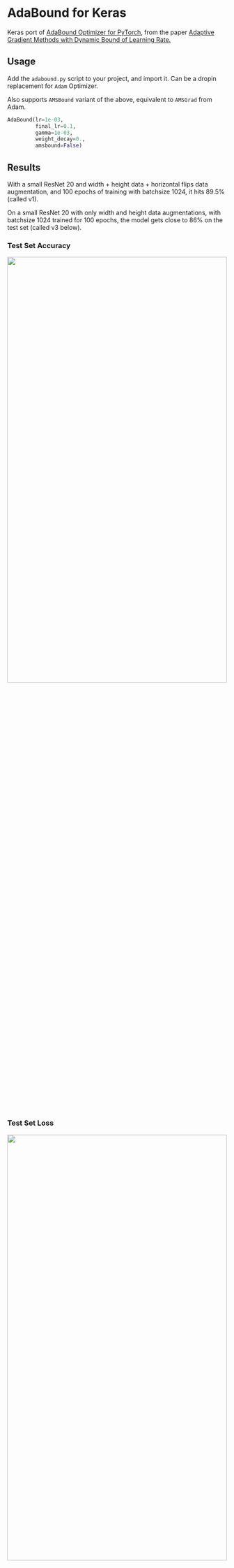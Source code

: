 # AdaBound for Keras

Keras port of [AdaBound Optimizer for PyTorch](https://github.com/Luolc/AdaBound), from the paper [Adaptive Gradient Methods with Dynamic Bound of Learning Rate.](https://openreview.net/forum?id=Bkg3g2R9FX)

## Usage

Add the `adabound.py` script to your project, and import it. Can be a dropin replacement for `Adam` Optimizer. 

Also supports `AMSBound` variant of the above, equivalent to `AMSGrad` from Adam.

```python
AdaBound(lr=1e-03,
         final_lr=0.1,
         gamma=1e-03,
         weight_decay=0.,
         amsbound=False)
```

## Results

With a small ResNet 20 and width + height data + horizontal flips data augmentation, and 100 epochs of training with batchsize 1024, it hits 89.5% (called v1).

On a small ResNet 20 with only width and height data augmentations, with batchsize 1024 trained for 100 epochs, the model gets close to 86% on the test set (called v3 below).


### Test Set Accuracy

<img src="https://github.com/titu1994/keras-adabound/blob/master/images/val_acc.PNG?raw=true" height=50% width=100%>

### Test Set Loss

<img src="https://github.com/titu1994/keras-adabound/blob/master/images/val_loss.PNG?raw=true" height=50% width=100%>

# Issue with clipping

For performance reasons, this currently works only on Tensorflow backend. Keras offers a `K.clip` function in its generic backend, but for some reason requires that the clipping values be only python floating point numbers, whereas Tensorflow can accept Tensors without an issue.

The values for these _can_ be read using `K.eval`, however this incurs a drastic performance cost, especially for the Optimizer which is called every batch for updates in a loop for every variable.

# Requirements
- Keras 2.2.4+ & Tensorflow 1.12+ (Only supports TF backend for now).
- Numpy
